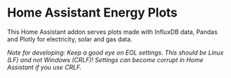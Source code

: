 # Home Assistant Energy Plots
This Home Assistant addon serves plots made with InfluxDB data, Pandas and Plotly for electricity, solar and gas data.

*Note for developing: Keep a good eye on EOL settings. This should be Linux (LF) and not Windows (CRLF)! Settings can become corrupt in Home Assistant if you use CRLF.*
